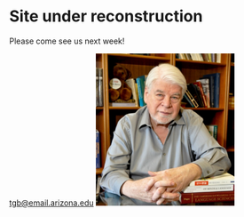 # Site under reconstruction

Please come see us next week!

[tgb@email.arizona.edu](tgb@email.arizona.edu)
<img src="images/tgb.jpg" alt="alt text" width="250" padding="10px">
